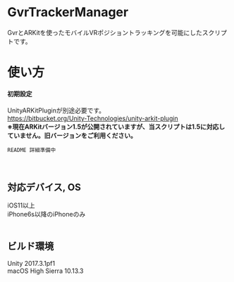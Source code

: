 # GvrTrackerManager
GvrとARKitを使ったモバイルVRポジショントラッキングを可能にしたスクリプトです。

# 使い方
#### 初期設定
UnityARKitPluginが別途必要です。<br>
https://bitbucket.org/Unity-Technologies/unity-arkit-plugin<br>
**※現在ARKitバージョン1.5が公開されていますが、当スクリプトは1.5に対応していません。旧バージョンをご利用ください。**
<br>
~~~
README 詳細準備中
~~~
<br>


## 対応デバイス, OS
iOS11以上<br>
iPhone6s以降のiPhoneのみ<br>
<br>


## ビルド環境<br>
Unity 2017.3.1pf1<br>
macOS High Sierra 10.13.3
